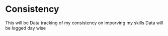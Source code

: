 # Consistency

This will be Data tracking of my consistency on imporving my skills 
Data will be logged day wise 

